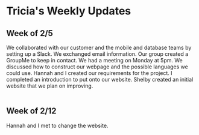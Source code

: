 # Tricia's Weekly Updates

## Week of 2/5
We collaborated with our customer and the mobile and database teams by setting up a Slack. We exchanged email information.
Our group created a GroupMe to keep in contact. We had a meeting on Monday at 5pm. We discussed how to construct our webpage
and the possible languages we could use. Hannah and I created our requirements for the project. I completed an introduction
to put onto our website. Shelby created an initial website that we plan on improving.
<br><br>

## Week of 2/12
Hannah and I met to change the website. 
